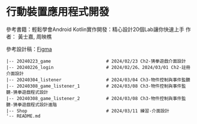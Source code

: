# 行動裝置應用程式開發
參考書籍：輕鬆學會Android Kotlin實作開發：精心設計20個Lab讓你快速上手 作者： 黃士嘉, 周映樵

參考設計稿：[Figma](https://www.figma.com/file/pq9GIW2SX3DaRuOhc56Ywf/%E8%A1%8C%E5%8B%95%E8%A3%9D%E7%BD%AE%E6%87%89%E7%94%A8%E7%A8%8B%E5%BC%8F%E9%96%8B%E7%99%BC%E8%AA%B2%E7%A8%8B?type=design&node-id=0-1&mode=design)
```
|-- 20240223_game                     # 2024/02/23 Ch2-猜拳遊戲介面設計
|-- 20240226_login                    # 2024/02/26、2024/03/01 Ch2-註冊介面設計
|-- 20240304_listener                 # 2024/03/04 Ch3-物件控制與事件監聽
|-- 20240308_game_listener_1          # 2024/03/08 Ch3-物件控制與事件監聽-猜拳遊戲程式設計
|-- 20240308_game_listener_2          # 2024/03/08 Ch3-物件控制與事件監聽-猜拳遊戲程式設計進階
|-- Shop                              # 2024/03/11 練習-介面設計
'-- README.md
```
